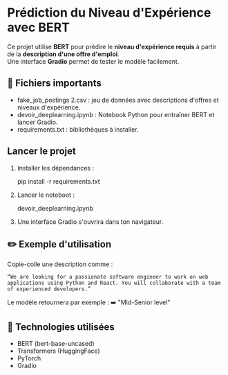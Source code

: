 
Prédiction du Niveau d'Expérience avec BERT
==============================================

Ce projet utilise **BERT** pour prédire le **niveau d'expérience requis** à partir de la **description d'une offre d'emploi**.  
Une interface **Gradio** permet de tester le modèle facilement.

📁 Fichiers importants
----------------------
- fake_job_postings 2.csv : jeu de données avec descriptions d'offres et niveaux d'expérience.
- devoir_deeplearning.ipynb : Notebook Python pour entraîner BERT et lancer Gradio.
- requirements.txt : bibliothèques à installer.

Lancer le projet
-------------------
1. Installer les dépendances :

    pip install -r requirements.txt

2. Lancer le noteboot :

    devoir_deeplearning.ipynb

3. Une interface Gradio s'ouvrira dans ton navigateur.

✏️ Exemple d'utilisation
------------------------
Copie-colle une description comme :

    “We are looking for a passionate software engineer to work on web applications using Python and React. You will collaborate with a team of experienced developers.”

Le modèle retournera par exemple :
➡️ "Mid-Senior level"

🔧 Technologies utilisées
-------------------------
- BERT (bert-base-uncased)
- Transformers (HuggingFace)
- PyTorch
- Gradio
